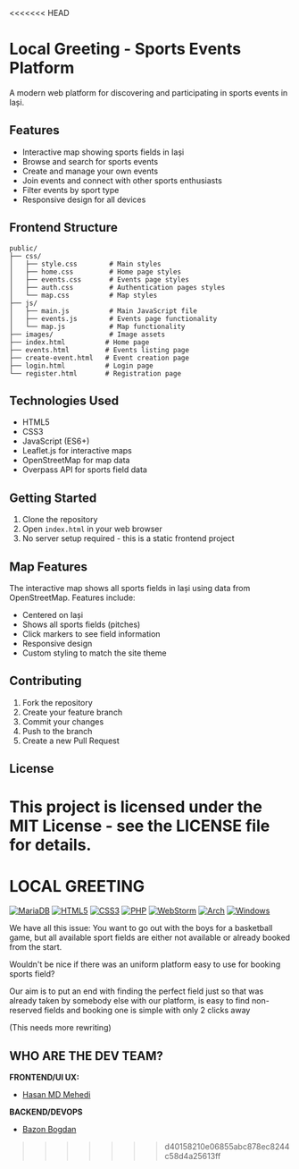 <<<<<<< HEAD
# Local Greeting - Sports Events Platform

A modern web platform for discovering and participating in sports events in Iași.

## Features

- Interactive map showing sports fields in Iași
- Browse and search for sports events
- Create and manage your own events
- Join events and connect with other sports enthusiasts
- Filter events by sport type
- Responsive design for all devices

## Frontend Structure

```
public/
├── css/
│   ├── style.css        # Main styles
│   ├── home.css         # Home page styles
│   ├── events.css       # Events page styles
│   ├── auth.css         # Authentication pages styles
│   └── map.css          # Map styles
├── js/
│   ├── main.js          # Main JavaScript file
│   ├── events.js        # Events page functionality
│   └── map.js           # Map functionality
├── images/              # Image assets
├── index.html          # Home page
├── events.html         # Events listing page
├── create-event.html   # Event creation page
├── login.html          # Login page
└── register.html       # Registration page
```

## Technologies Used

- HTML5
- CSS3
- JavaScript (ES6+)
- Leaflet.js for interactive maps
- OpenStreetMap for map data
- Overpass API for sports field data

## Getting Started

1. Clone the repository
2. Open `index.html` in your web browser
3. No server setup required - this is a static frontend project

## Map Features

The interactive map shows all sports fields in Iași using data from OpenStreetMap. Features include:
- Centered on Iași
- Shows all sports fields (pitches)
- Click markers to see field information
- Responsive design
- Custom styling to match the site theme

## Contributing

1. Fork the repository
2. Create your feature branch
3. Commit your changes
4. Push to the branch
5. Create a new Pull Request

## License

This project is licensed under the MIT License - see the LICENSE file for details. 
=======
# LOCAL GREETING
[![MariaDB](https://img.shields.io/badge/MariaDB-003545?style=for-the-badge&logo=mariadb&logoColor=white)](https://img.shields.io/badge/MariaDB-003545?style=for-the-badge&logo=mariadb&logoColor=white)
[![HTML5](https://img.shields.io/badge/html5-%23E34F26.svg?style=for-the-badge&logo=html5&logoColor=white)](https://img.shields.io/badge/html5-%23E34F26.svg?style=for-the-badge&logo=html5&logoColor=white)
[![CSS3](https://img.shields.io/badge/css3-%231572B6.svg?style=for-the-badge&logo=css3&logoColor=white)](https://img.shields.io/badge/css3-%231572B6.svg?style=for-the-badge&logo=css3&logoColor=white)
[![PHP](https://img.shields.io/badge/php-%23777BB4.svg?style=for-the-badge&logo=php&logoColor=white)](https://img.shields.io/badge/php-%23777BB4.svg?style=for-the-badge&logo=php&logoColor=white)
[![WebStorm](https://img.shields.io/badge/webstorm-143?style=for-the-badge&logo=webstorm&logoColor=white&color=black)](https://img.shields.io/badge/webstorm-143?style=for-the-badge&logo=webstorm&logoColor=white&color=black)
[![Arch](https://img.shields.io/badge/Arch%20Linux-1793D1?logo=arch-linux&logoColor=fff&style=for-the-badge)](https://img.shields.io/badge/Arch%20Linux-1793D1?logo=arch-linux&logoColor=fff&style=for-the-badge)
[![Windows](https://img.shields.io/badge/Windows-0078D6?style=for-the-badge&logo=windows&logoColor=white)](https://img.shields.io/badge/Windows-0078D6?style=for-the-badge&logo=windows&logoColor=white)


We have all this issue: You want to go out with the boys for a basketball game, but all available sport fields are either not available or already booked from the start.

Wouldn't be nice if there was an uniform platform easy to use for booking sports field?

Our aim is to put an end with finding the perfect field just so that was already taken by somebody else
with our platform, is easy to find non-reserved fields and booking one is simple with only 2 clicks away

(This needs more rewriting)

## WHO ARE THE DEV TEAM?
**FRONTEND/UI UX:**
- [Hasan MD Mehedi](https://github.com/HASANMDMEHEDI1)

**BACKEND/DEVOPS**
- [Bazon Bogdan](https://github.com/sky11fca)
>>>>>>> d40158210e06855abc878ec8244c58d4a25613ff
